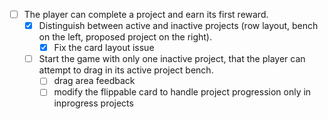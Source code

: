 ﻿- [ ] The player can complete a project and earn its first reward.
  - [X] Distinguish between active and inactive projects (row layout, bench on the left, proposed project on the right).
    - [X] Fix the card layout issue
  - [ ] Start the game with only one inactive project, that the player can attempt to drag in its active project bench.
    - [ ] drag area feedback
    - [ ] modify the flippable card to handle project progression only in inprogress projects